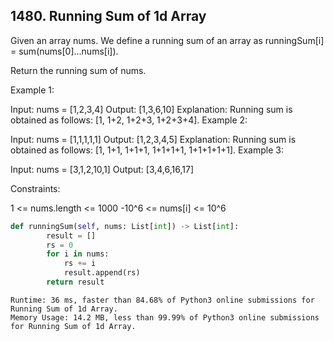 ## 1480. Running Sum of 1d Array

Given an array nums. We define a running sum of an array as runningSum[i] = sum(nums[0]…nums[i]).

Return the running sum of nums.

 

Example 1:

Input: nums = [1,2,3,4]
Output: [1,3,6,10]
Explanation: Running sum is obtained as follows: [1, 1+2, 1+2+3, 1+2+3+4].
Example 2:

Input: nums = [1,1,1,1,1]
Output: [1,2,3,4,5]
Explanation: Running sum is obtained as follows: [1, 1+1, 1+1+1, 1+1+1+1, 1+1+1+1+1].
Example 3:

Input: nums = [3,1,2,10,1]
Output: [3,4,6,16,17]
 

Constraints:

1 <= nums.length <= 1000
-10^6 <= nums[i] <= 10^6

```python
def runningSum(self, nums: List[int]) -> List[int]:
        result = []
        rs = 0
        for i in nums:
            rs += i
            result.append(rs)
        return result
```


```
Runtime: 36 ms, faster than 84.68% of Python3 online submissions for Running Sum of 1d Array.
Memory Usage: 14.2 MB, less than 99.99% of Python3 online submissions for Running Sum of 1d Array.
```
